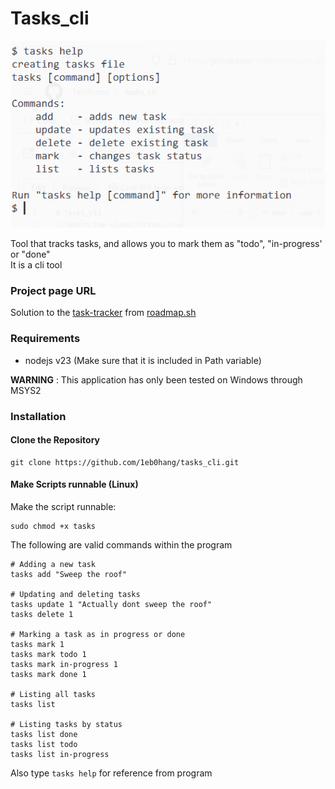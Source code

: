 # Tasks_cli
[![Watch the video](https://raw.githubusercontent.com/1eb0hang/tasks_cli/main/docs/thumbnail.png)](https://raw.githubusercontent.com/1eb0hang/tasks_cli/main/docs/showcase.mp4)

Tool that tracks tasks, and allows you to mark them as "todo", "in-progress' or "done"\
It is a cli tool

### Project page URL

Solution to the [task-tracker](https://roadmap.sh/projects/task-tracker) from [roadmap.sh](https://roadmap.sh/)


### Requirements
- nodejs v23
  (Make sure that it is included in Path variable)
  
**WARNING** : This application has only been tested on Windows through MSYS2

### Installation

#### Clone the Repository
```shell
git clone https://github.com/1eb0hang/tasks_cli.git
```

#### Make Scripts runnable (Linux)
Make the script runnable:

```shell
sudo chmod +x tasks
```

The following are valid commands within the program
```shell
# Adding a new task
tasks add "Sweep the roof"

# Updating and deleting tasks
tasks update 1 "Actually dont sweep the roof"
tasks delete 1

# Marking a task as in progress or done
tasks mark 1
tasks mark todo 1
tasks mark in-progress 1
tasks mark done 1

# Listing all tasks
tasks list

# Listing tasks by status
tasks list done
tasks list todo
tasks list in-progress
```

Also type `tasks help` for reference from program
